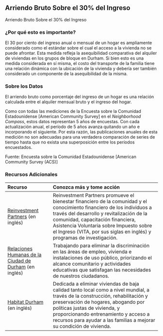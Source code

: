 ## Arriendo Bruto Sobre el 30% del Ingreso
Arriendo Bruto Sobre el 30% del Ingreso

### ¿Por qué esto es importante?
El 30 por ciento del ingreso anual o mensual de un hogar es ampliamente considerado como el estándar sobre el cual el acceso a la vivienda no se puede afrontar. Esta medida refleja la asequibilidad comparativa del alquiler de viviendas en los grupos de bloque en Durham. Si bien esto es una medida considerada en sí misma, el costo del transporte de la familia tiene una relación dinámica con la ubicación de la vivienda y debería ser también considerado un componente de la asequibilidad de la misma.

### Sobre los Datos
El arriendo bruto como porcentaje del ingreso de un hogar es una relación calculada entre el alquiler mensual bruto y el ingreso del hogar.

Como con todas las mediciones de la Encuesta sobre la Comunidad Estadounidense \[American Community Survey] en el <i>Neighborhood Compass</i>, estos datos representan 5 años de encuestas. Con cada actualización anual, el período de 5 años avanza quitando un año e incorporando el siguiente. Por esta razón, las publicaciones anuales de esta medición no son adecuadas para una verdadera comparación de series de tiempo hasta que no exista una superposición entre los períodos encuestados.

Fuente: Encuesta sobre la Comunidad Estadounidense \[American Community Survey (ACS)]

### Recursos Adicionales
|Recurso | Conozca más y tome acción |
|:--- | :--- |
|[Reinvestment Partners](http://www.reinvestmentpartners.org/) (en inglés) | Reinvestment Partners promueve el bienestar financiero de la comunidad y el conocimiento financiero de los individuos a través del desarrollo y revitalización de la comunidad, capacitación financiera, Asistencia Voluntaria sobre Impuesto sobre el Ingreso (VITA, por sus siglas en inglés) y programas de investigación.
|[Relaciones Humanas de la Ciudad de Durham](http://durhamnc.gov/617/Human-Relations) (en inglés) | Trabajando para eliminar la discriminación en las áreas de empleo, vivienda e instalaciones de uso público, priorizando el alcance comunitario y actividades educativas que satisfagan las necesidades de nuestros ciudadanos.
|[Habitat Durham](http://www.durhamhabitat.org/) (en inglés) | Dedicada a eliminar viviendas de baja calidad tanto local como a nivel mundial, a través de la construcción, rehabilitación y preservación de hogares, abogando por políticas justas de vivienda, y proporcionando entrenamiento y acceso a recursos para ayudar a las familias a mejorar su condición de vivienda.
